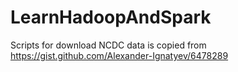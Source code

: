 # LearnHadoopAndSpark

Scripts for download NCDC data is copied from https://gist.github.com/Alexander-Ignatyev/6478289
